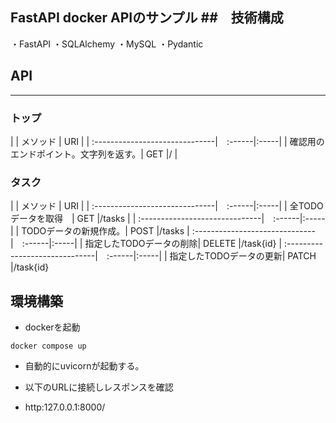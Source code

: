FastAPI docker APIのサンプル
##　技術構成
---
・FastAPI
・SQLAlchemy
・MySQL
・Pydantic

## API
---
### トップ

|                                | メソッド | URI |
| :------------------------------|　:------|:-----|
| 確認用のエンドポイント。文字列を返す。| GET |/ |

### タスク

|                                | メソッド | URI |
| :------------------------------|　:------|:-----|
| 全TODOデータを取得　| GET |/tasks |
| :------------------------------|　:------|:-----|
| TODOデータの新規作成。| POST   |/tasks
| :------------------------------|　:------|:-----|
| 指定したTODOデータの削除| DELETE   |/task{id}
| :------------------------------|　:------|:-----|
| 指定したTODOデータの更新| PATCH   |/task{id}


## 環境構築

- dockerを起動
```
docker compose up
```
- 自動的にuvicornが起動する。

- 以下のURLに接続しレスポンスを確認
 - http:127.0.0.1:8000/
